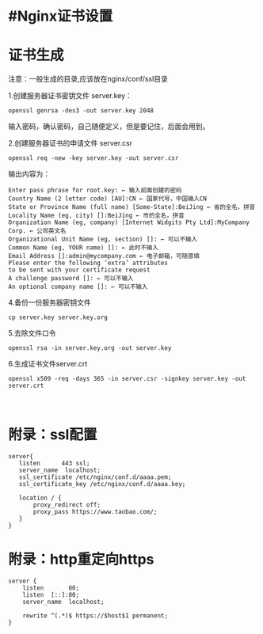 # #Nginx证书设置

# 证书生成

注意：一般生成的目录,应该放在nginx/conf/ssl目录

1.创建服务器证书密钥文件 server.key：

```shell
openssl genrsa -des3 -out server.key 2048
```

输入密码，确认密码，自己随便定义，但是要记住，后面会用到。

2.创建服务器证书的申请文件 server.csr

```shell
openssl req -new -key server.key -out server.csr
```

输出内容为：

```shell
Enter pass phrase for root.key: ← 输入前面创建的密码 
Country Name (2 letter code) [AU]:CN ← 国家代号，中国输入CN 
State or Province Name (full name) [Some-State]:BeiJing ← 省的全名，拼音 
Locality Name (eg, city) []:BeiJing ← 市的全名，拼音 
Organization Name (eg, company) [Internet Widgits Pty Ltd]:MyCompany Corp. ← 公司英文名 
Organizational Unit Name (eg, section) []: ← 可以不输入 
Common Name (eg, YOUR name) []: ← 此时不输入 
Email Address []:admin@mycompany.com ← 电子邮箱，可随意填
Please enter the following ‘extra’ attributes 
to be sent with your certificate request 
A challenge password []: ← 可以不输入 
An optional company name []: ← 可以不输入
```

4.备份一份服务器密钥文件

```shell
cp server.key server.key.org
```

5.去除文件口令

```shell
openssl rsa -in server.key.org -out server.key
```

6.生成证书文件server.crt

```shell
openssl x509 -req -days 365 -in server.csr -signkey server.key -out server.crt
```

‍

# 附录：ssl配置

```nginx
server{
   listen      443 ssl;
   server_name  localhost;
   ssl_certificate /etc/nginx/conf.d/aaaa.pem;
   ssl_certificate_key /etc/nginx/conf.d/aaaa.key;

   location / {
       proxy_redirect off;
       proxy_pass https://www.taobao.com/; 
   }  
}
```

# 附录：http重定向https

```nginx
server {
    listen       80;
    listen  [::]:80;
    server_name  localhost;

    rewrite ^(.*)$ https://$host$1 permanent;
}
```
